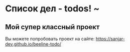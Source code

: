 # Список дел - todos! ~
## Мой супер классный проект

Вы можете попробовать проект на сайте: https://sanjar-dev.github.io/beeline-todo/
